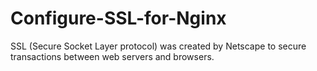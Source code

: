 # Configure-SSL-for-Nginx
SSL (Secure Socket Layer protocol) was created by Netscape to secure transactions between web servers and browsers.
